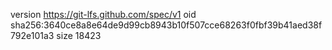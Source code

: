 version https://git-lfs.github.com/spec/v1
oid sha256:3640ce8a8e64de9d99cb8943b10f507cce68263f0fbf39b41aed38f792e101a3
size 18423
